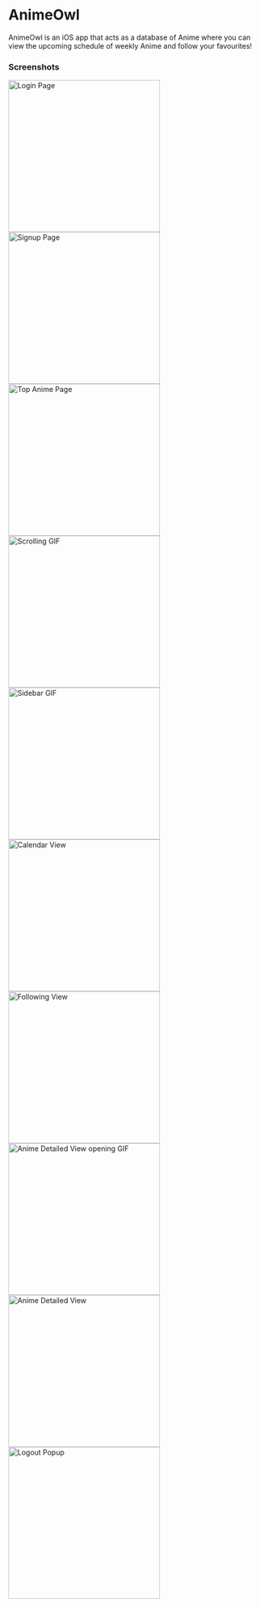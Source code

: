 # AnimeOwl
AnimeOwl is an iOS app that acts as a database of Anime where you can view the upcoming schedule of weekly Anime and follow your favourites!

### Screenshots

<img alt="Login Page" src="AnimeOwl_Screenshots/LoginPage.png" width="300"/>
<img alt="Signup Page" src="AnimeOwl_Screenshots/SignupPage.png" width="300"/>

<img alt="Top Anime Page" src="AnimeOwl_Screenshots/TopAnime.png" width="300"/>

<img alt="Scrolling GIF" src="AnimeOwl_Screenshots/Scrolling.gif" width="300"/>
<img alt="Sidebar GIF" src="AnimeOwl_Screenshots/Sidebar.gif" width="300"/>

<img alt="Calendar View" src="AnimeOwl_Screenshots/CalendarView.png" width="300"/>
<img alt="Following View" src="AnimeOwl_Screenshots/Following.png" width="300"/>

<img alt="Anime Detailed View opening GIF" src="AnimeOwl_Screenshots/AnimeDetailView.gif" width="300"/>
<img alt="Anime Detailed View" src="AnimeOwl_Screenshots/AnimeDetailView.png" width="300"/>

<img alt="Logout Popup" src="AnimeOwl_Screenshots/LogoutPopup.png" width="300"/>